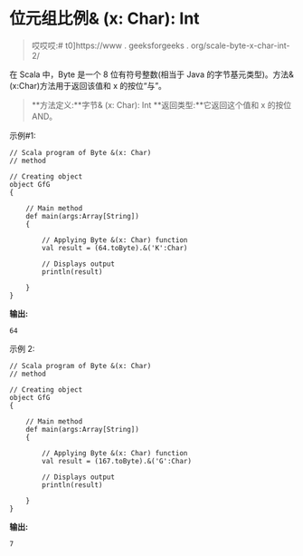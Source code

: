 # 位元组比例& (x: Char): Int

> 哎哎哎:# t0]https://www . geeksforgeeks . org/scale-byte-x-char-int-2/

在 Scala 中，Byte 是一个 8 位有符号整数(相当于 Java 的字节基元类型)。方法&(x:Char)方法用于返回该值和 x 的按位“与”。

> **方法定义:**字节& (x: Char): Int
> **返回类型:**它返回这个值和 x 的按位 AND。

示例#1:

```
// Scala program of Byte &(x: Char)
// method 

// Creating object 
object GfG 
{ 

    // Main method 
    def main(args:Array[String]) 
    { 

        // Applying Byte &(x: Char) function 
        val result = (64.toByte).&('K':Char) 

        // Displays output 
        println(result) 

    } 
} 
```

**输出:**

```
64
```

示例 2:

```
// Scala program of Byte &(x: Char)
// method 

// Creating object 
object GfG 
{ 

    // Main method 
    def main(args:Array[String]) 
    { 

        // Applying Byte &(x: Char) function 
        val result = (167.toByte).&('G':Char) 

        // Displays output 
        println(result) 

    } 
} 
```

**输出:**

```
7
```
